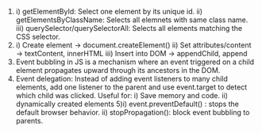 1) i) getElementById: Select one element by its unique id. ii) getElementsByClassName: Selects all elemnets with same class name. iii) querySelector/querySelectorAll: Selects all elements matching the CSS selector.
2) i) Create element → document.createElement()
   ii) Set attributes/content → textContent, innerHTML
   iii) Insert into DOM → appendChild, append
3) Event bubbling in JS is a mechanism where an event triggered on a child element propagates upward through its ancestors in the DOM.
4) Event delegation: Instead of adding event listeners to many child elements, add one listener to the parent and use event.target to detect which child was clicked.
    Useful for: i) Save memory and code.
                ii) dynamically created elements
5)i) event.preventDefault() :  stops the default browser behavior.
  ii) stopPropagation(): block event bubbling to parents. 
